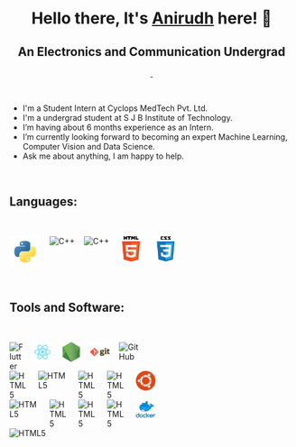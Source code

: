 <p>
  <h1 align="center"><b>Hello there, It's <a href="https://anirudhnbharadwaj.github.io/">Anirudh</a> here! 👋</b></h1>
</p>

<p>
  <h2 align="center"><b>An Electronics and Communication Undergrad</b></h2>
</p>

<p align="center">
<a href="https://www.linkedin.com/in/anirudh-n-bharadwaj-288116214/">
<img alt="" width="50px" src="https://content.linkedin.com/content/dam/me/business/en-us/amp/brand-site/v2/bg/LI-Bug.svg.original.svg" style="max-width:100%">
</a>
<a href="https://github.com/anirudhnbharadwaj"><img src="https://github.githubassets.com/images/modules/logos_page/GitHub-Mark.png" alt="" width="50px" style="max-width:100%" /></a>
</p>

<br>

<!-- <img align="right" height="220px" alt="GIF" src="https://i.pinimg.com/originals/e4/26/70/e426702edf874b181aced1e2fa5c6cde.gif" /> -->
 
- I'm a Student Intern at Cyclops MedTech Pvt. Ltd.
- I'm a undergrad student at S J B Institute of Technology.
- I’m having about 6 months experience as an Intern.
- I’m currently looking forward to becoming an expert Machine Learning, Computer Vision and Data Science.
- Ask me about anything, I am happy to help.

<br>

## Languages:
<br>

<p>
<img style="padding-right:1rem" align="left" alt="Python" width="55px" src="https://raw.githubusercontent.com/github/explore/80688e429a7d4ef2fca1e82350fe8e3517d3494d/topics/python/python.png" />
  
<img style="padding-right:1rem" align="left" alt="C++" width="45px" 
src="https://upload.wikimedia.org/wikipedia/commons/thumb/1/18/ISO_C%2B%2B_Logo.svg/1200px-ISO_C%2B%2B_Logo.svg.png" />

<img style="padding-right:1rem" align="left" alt="C++" width="45px" 
src="https://upload.wikimedia.org/wikipedia/commons/1/18/C_Programming_Language.svg/">
  
<img style="padding-right:1rem" align="left" alt="HTML5" width="45px" src="https://raw.githubusercontent.com/github/explore/80688e429a7d4ef2fca1e82350fe8e3517d3494d/topics/html/html.png" />

<img style="padding-right:1rem"  align="left" alt="CSS3" width="45px" src="https://raw.githubusercontent.com/github/explore/80688e429a7d4ef2fca1e82350fe8e3517d3494d/topics/css/css.png" />





  
</p>

<br/>
<br/>
<br/>  
<br/>
<br/>

## Tools and Software:

<br/>

<p>
<img style="padding-right:1rem" align="left" alt="Flutter" width="25px" src="https://cdnlogo.com/logos/f/30/flutter.svg" />

<img style="padding-right:1rem" align="left" alt="React" width="35px" src="https://raw.githubusercontent.com/github/explore/80688e429a7d4ef2fca1e82350fe8e3517d3494d/topics/react/react.png" />

<img style="padding-right:1rem" align="left" alt="Node.js" width="35px" src="https://raw.githubusercontent.com/github/explore/80688e429a7d4ef2fca1e82350fe8e3517d3494d/topics/nodejs/nodejs.png" />

<img style="padding-right:1rem" align="left" alt="Git" width="35px" src="https://raw.githubusercontent.com/github/explore/80688e429a7d4ef2fca1e82350fe8e3517d3494d/topics/git/git.png" />

<img style="padding-right:1rem" align="left" alt="GitHub" width="35px" src="https://github.githubassets.com/images/modules/logos_page/GitHub-Mark.png" />

<br/>
<br/>
<br/>

<img style="padding-right:1rem" align="left" alt="HTML5" width="35px" src="https://avatars.githubusercontent.com/u/11260967?s=200&v=4" />

<img style="padding-right:1rem" align="left" alt="HTML5" width="55px" src="https://download.logo.wine/logo/MySQL/MySQL-Logo.wine.png" />

<img style="padding-right:1rem" align="left" alt="HTML5" width="35px" src="https://upload.wikimedia.org/wikipedia/commons/0/01/Windows_Terminal_Logo_256x256.png" />

<img style="padding-right:1rem" align="left" alt="HTML5" width="35px" src="https://github.com/npm/logos/raw/master/npm%20square/n-large.png" />

<img style="padding-right:1rem" align="left" alt="HTML5" width="35px" src="https://raw.githubusercontent.com/github/explore/80688e429a7d4ef2fca1e82350fe8e3517d3494d/topics/ubuntu/ubuntu.png" />

<br/>
<br/>
<br/>

<img style="padding-right:1rem" align="left" alt="HTML5" width="55px" src="https://1000logos.net/wp-content/uploads/2020/06/Illustrator-Logo.png" />

<img style="padding-right:1rem" align="left" alt="HTML5" width="35px" src="https://upload.wikimedia.org/wikipedia/en/d/dc/DaVinci_Resolve_Logo.png" />

<img style="padding-right:1rem" align="left" alt="HTML5" width="35px" src="https://user-images.githubusercontent.com/674621/71187801-14e60a80-2280-11ea-94c9-e56576f76baf.png" />

<img style="padding-right:1rem" align="left" alt="HTML5" width="35px" src="https://upload.wikimedia.org/wikipedia/commons/thumb/3/35/Tux.svg/1200px-Tux.svg.png" />

<img style="padding-right:1rem" align="left" alt="HTML5" width="35px" src="https://raw.githubusercontent.com/github/explore/80688e429a7d4ef2fca1e82350fe8e3517d3494d/topics/docker/docker.png" />


<!-- <img style="padding-right:1rem" align="left" alt="HTML5" width="45px" src="https://raw.githubusercontent.com/github/explore/80688e429a7d4ef2fca1e82350fe8e3517d3494d/topics/kubernetes/kubernetes.png" /> -->

<!-- <img style="padding-right:1rem" align="left" alt="HTML5" width="45px" src="https://raw.githubusercontent.com/github/explore/80688e429a7d4ef2fca1e82350fe8e3517d3494d/topics/redis/redis.png"/> -->

<!-- <img style="padding-right:1rem" align="left" alt="HTML5" width="45px" src="https://raw.githubusercontent.com/github/explore/80688e429a7d4ef2fca1e82350fe8e3517d3494d/topics/aws/aws.png"/> -->

<br/>
<br/>
<br/>

<img style="padding-right:1rem" align="left" alt="HTML5" width="150px" src="https://webimages.mongodb.com/_com_assets/cms/MongoDB_Logo_FullColorBlack_RGB-4td3yuxzjs.png?auto=format%2Ccompress"/>
</p>
